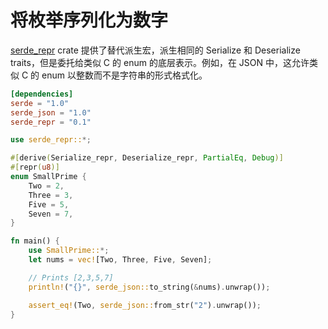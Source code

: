 # 将枚举序列化为数字

[serde\_repr] crate 提供了替代派生宏，派生相同的 Serialize 和 Deserialize traits，但是委托给类似 C 的 enum 的底层表示。例如，在 JSON 中，这允许类似 C 的 enum 以整数而不是字符串的形式格式化。

[serde\_repr]: https://github.com/dtolnay/serde-repr

```toml
[dependencies]
serde = "1.0"
serde_json = "1.0"
serde_repr = "0.1"
```

```rust
use serde_repr::*;

#[derive(Serialize_repr, Deserialize_repr, PartialEq, Debug)]
#[repr(u8)]
enum SmallPrime {
    Two = 2,
    Three = 3,
    Five = 5,
    Seven = 7,
}

fn main() {
    use SmallPrime::*;
    let nums = vec![Two, Three, Five, Seven];

    // Prints [2,3,5,7]
    println!("{}", serde_json::to_string(&nums).unwrap());

    assert_eq!(Two, serde_json::from_str("2").unwrap());
}
```
